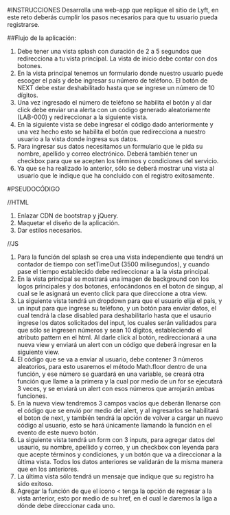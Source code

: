 #INSTRUCCIONES
Desarrolla una web-app que replique el sitio de Lyft, en este reto deberás cumplir los pasos necesarios para que tu usuario pueda registrarse.

##Flujo de la aplicación:
1. Debe tener una vista splash con duración de 2 a 5 segundos que redirecciona a tu vista principal. La vista de inicio debe contar con dos botones.
2. En la vista principal tenemos un formulario donde nuestro usuario puede escoger el país y debe ingresar su número de teléfono. El botón de NEXT debe estar deshabilitado hasta que se ingrese un número de 10 dígitos.
3. Una vez ingresado el número de teléfono se habilita el botón y al dar click debe enviar una alerta con un código generado aleatoriamente (LAB-000) y redireccionar a la siguiente vista.
4. En la siguiente vista se debe ingresar el código dado anteriormente y una vez hecho esto se habilita el botón que redirecciona a nuestro usuario a la vista donde ingresa sus datos.
5. Para ingresar sus datos necesitamos un formulario que le pida su nombre, apellido y correo electrónico. Deberá también tener un checkbox para que se acepten los términos y condiciones del servicio.
6. Ya que se ha realizado lo anterior, sólo se deberá mostrar una vista al usuario que le indique que ha concluido con el registro exitosamente.

#PSEUDOCÓDIGO

//HTML
1. Enlazar CDN de bootstrap y jQuery.
2. Maquetar el diseño de la aplicación.
3. Dar estilos necesarios.

//JS
1. Para la función del splash se crea una vista independiente que tendrá un contador de tiempo con setTimeOut (3500 milisegundos), y cuando pase el tiempo establecido debe redireccionar a la la vista principal.
2. En la vista principal se mostrará una imagen de background con los logos principales y dos botones, enfocándonos en el boton de singup, al cual se le asignará un evento click para que direccione a otra view.
3. La siguiente vista tendrá un dropdown para que el usuario elija el país, y un input para que ingrese su teléfono, y un botón para enviar datos, el cual tendrá la clase disabled para deshabilitarlo hasta que el usaurio ingrese los datos solicitados del input, los cuales serán validados para que sólo se ingresen números y sean 10 dígitos, estableciendo el atributo pattern en el html. Al darle click al botón, redireccionará a una nueva view y enviará un alert con un código que deberá ingresar en la siguiente view.
4. El código que se va a enviar al usuario, debe contener 3 números aleatorios, para esto usaremos el método Math.floor dentro de una función, y ese número se guardará en una variable, se creará otra función que llame a la primera y la cual por medio de un for se ejecutará 3 veces, y se enviará un alert con esos números que arrojarán ambas funciones.
5. En la nueva view tendremos 3 campos vacíos que deberán llenarse con el código que se envió por medio del alert, y al ingresarlos se habilitará el boton de next, y también tendrá la opción de volver a cargar un nuevo código al usuario, esto se hará únicamente llamando la función en el evento de este nuevo botón.
6. La siguiente vista tendrá un form con 3 inputs, para agregar datos del usaurio, su nombre, apellido y correo, y un checkbox con leyenda para que acepte términos y condiciones, y un botón que va a direccionar a la última vista. Todos los datos anteriores se validarán de la misma manera que en los anteriores.
7. La última vista sólo tendrá un mensaje que indique que su registro ha sido exitoso.
8. Agregar la función de que el icono < tenga la opción de regresar a la vista anterior, esto por medio de su href, en el cual le daremos la liga a dónde debe direccionar cada uno.